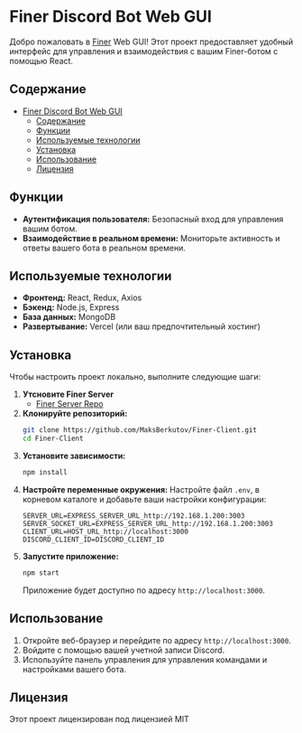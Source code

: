# Finer Discord Bot Web GUI
Добро пожаловать в [Finer](https://github.com/MaksBerkutov/Finer-Servers) Web GUI! Этот проект предоставляет удобный интерфейс для управления и взаимодействия с вашим Finer-ботом с помощью React.
## Содержание
- [Finer Discord Bot Web GUI](#finer-discord-bot-web-gui)
  - [Содержание](#содержание)
  - [Функции](#функции)
  - [Используемые технологии](#используемые-технологии)
  - [Установка](#установка)
  - [Использование](#использование)
  - [Лицензия](#лицензия)
## Функции
- **Аутентификация пользователя:** Безопасный вход для управления вашим ботом.
- **Взаимодействие в реальном времени:** Мониторьте активность и ответы вашего бота в реальном времени.
## Используемые технологии
- **Фронтенд:** React, Redux, Axios
- **Бэкенд:** Node.js, Express
- **База данных:** MongoDB
- **Развертывание:** Vercel (или ваш предпочтительный хостинг)
## Установка
Чтобы настроить проект локально, выполните следующие шаги:
1. **Утсновите Finer Server**
   - [Finer Server Repo](https://github.com/MaksBerkutov/Finer-Servers)
2. **Клонируйте репозиторий:**
   ```bash
   git clone https://github.com/MaksBerkutov/Finer-Client.git
   cd Finer-Client
   ```
3. **Установите зависимости:**
   ```bash
   npm install
   ```
4. **Настройте переменные окружения:**
   Настройте файл `.env`,  в корневом каталоге и добавьте ваши настройки конфигурации:
   ```
   SERVER_URL=EXPRESS_SERVER_URL_http://192.168.1.200:3003
   SERVER_SOCKET_URL=EXPRESS_SERVER_URL_http://192.168.1.200:3003
   CLIENT_URL=HOST_URL_http://localhost:3000
   DISCORD_CLIENT_ID=DISCORD_CLIENT_ID
   ```
5. **Запустите приложение:**
   ```bash
   npm start
   ```
   Приложение будет доступно по адресу `http://localhost:3000`.
## Использование
1. Откройте веб-браузер и перейдите по адресу `http://localhost:3000`.
2. Войдите с помощью вашей учетной записи Discord.
3. Используйте панель управления для управления командами и настройками вашего бота.
## Лицензия
Этот проект лицензирован под лицензией MIT
